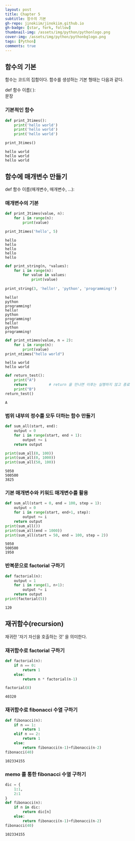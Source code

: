 ```yaml
---
layout: post
title: Chapter 5
subtitle: 함수의 기본
gh-repo: jinokiim/jinokiim.github.io
gh-badge: [star, fork, follow]
thumbnail-img: /assets/img/python/pythonlogo.png
cover-img: /assets/img/python/pythonbglogo.png
tags: [Python]
comments: true
---
```

## 함수의 기본

함수는 코드의 집함이다. 함수를 생성하는 기본 형태는 다음과 같다.  
  
def 함수 이름( ):  
        문장  
  
### 기본적인 함수


```python
def print_3times():
    print('hello world')
    print('hello world')
    print('hello world')

print_3times()
```

    hello world
    hello world
    hello world


## 함수에 매개변수 만들기

def 함수 이름(매개변수, 매개변수, ...):  
  
  ### 매개변수의 기본


```python
def print_3times(value, n):
    for i in range(n):
        print(value)

print_3times('hello', 5)
```

    hello
    hello
    hello
    hello
    hello



```python
def print_string(n, *values):
    for i in range(n):
        for value in values:
            print(value)
        
print_string(3, 'hello!', 'python', 'programming!')
```

    hello!
    python
    programming!
    hello!
    python
    programming!
    hello!
    python
    programming!



```python
def print_ntimes(value, n = 2):
    for i in range(n):
        print(value)
print_ntimes("hello world")
```

    hello world
    hello world



```python
def return_test():
    print("A")
    return          # return 을 만나면 이후는 실행하지 않고 종료
    print("B")
return_test()

```

    A


### 범위 내부의 정수를 모두 더하는 함수 만들기


```python
def sum_all(start, end):
    output = 0
    for i in range(start, end + 1):
        output += i
    return output

print(sum_all(0, 100))
print(sum_all(0, 1000))
print(sum_all(50, 100))
```

    5050
    500500
    3825


### 기본 매개변수와 키워드 매개변수를 활용


```python
def sum_all(start = 0, end = 100, step = 1):
    output = 0
    for i in range(start, end+1, step):
        output += i
    return output
print(sum_all())
print(sum_all(end = 1000))
print(sum_all(start = 50, end = 100, step = 2))
```

    5050
    500500
    1950


### 반복문으로 factorial 구하기


```python
def factorial(n):
    output = 1
    for i in range(1, n+1):
        output *= i
    return output
print(factorial(5))

```

    120


## 재귀함수(recursion)

재귀란 '자기 자신을 호출하는 것' 을 의미한다.

### 재귀함수로 factorial 구하기


```python
def factorial(n):
    if n == 0:
        return 1
    else:
        return n * factorial(n-1)

factorial(8)
```




    40320



### 재귀함수로 fibonacci 수열 구하기


```python
def fibonacci(n):
    if n == 1:
        return 1
    elif n == 2:
        return 1
    else:
        return fibonacci(n-1)+fibonacci(n-2)
fibonacci(40)
```




    102334155



### memo 를 통한 fibonacci 수열 구하기


```python
dic = {
    1:1,
    2:1
}
def fibonacci(n):
    if n in dic:
        return dic[n]
    else:
        return fibonacci(n-1)+fibonacci(n-2)
fibonacci(40)
```




    102334155


